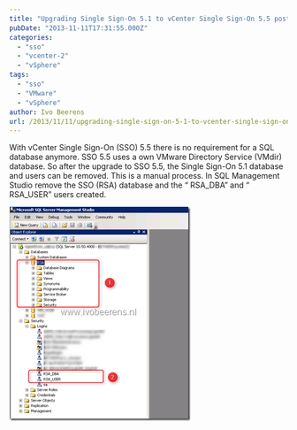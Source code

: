 ```yaml
---
title: "Upgrading Single Sign-On 5.1 to vCenter Single Sign-On 5.5 post task"
pubDate: "2013-11-11T17:31:55.000Z"
categories: 
  - "sso"
  - "vcenter-2"
  - "vSphere"
tags: 
  - "sso"
  - "VMware"
  - "vSphere"
author: Ivo Beerens
url: /2013/11/11/upgrading-single-sign-on-5-1-to-vcenter-single-sign-on-5-5/
---
```


With vCenter Single Sign-On (SSO) 5.5 there is no requirement for a SQL database anymore. SSO 5.5 uses a own VMware Directory Service (VMdir) database. So after the upgrade to SSO 5.5, the Single Sign-On 5.1 database and users can be removed. This is a manual process. In SQL Management Studio remove the SSO (RSA) database and the “ RSA_DBA” and “ RSA_USER” users created.

![image](images/image_thumb.png "image")